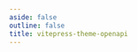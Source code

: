 ```yaml
---
aside: false
outline: false
title: vitepress-theme-openapi
---
```


<script setup lang="ts">
import { useRoute, useData } from 'vitepress'
import spec from '../../public/chile/openapi.json'

const route = useRoute()

const { isDark } = useData()

const operationId = route.data.params.operationId
</script>

<OAOperation :spec="spec" :operationId="operationId" :isDark="isDark"></OAOperation>
